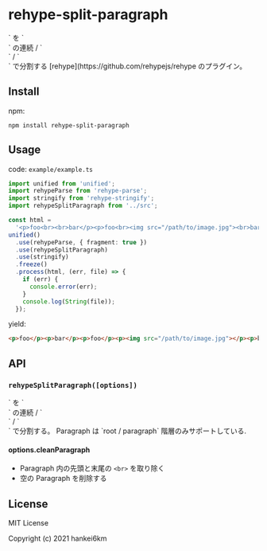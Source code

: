 # rehype-split-paragraph

<p>` を `<br>` の連続 / `<img><br>` / `<br><img>` で分割する [rehype](https://github.com/rehypejs/rehype のプラグイン。

## Install

npm:

```
npm install rehype-split-paragraph
```

## Usage

code: `example/example.ts`

```typescript
import unified from 'unified';
import rehypeParse from 'rehype-parse';
import stringify from 'rehype-stringify';
import rehypeSplitParagraph from '../src';

const html =
  '<p>foo<br><br>bar</p><p>foo<br><img src="/path/to/image.jpg"><br>bar</p>';
unified()
  .use(rehypeParse, { fragment: true })
  .use(rehypeSplitParagraph)
  .use(stringify)
  .freeze()
  .process(html, (err, file) => {
    if (err) {
      console.error(err);
    }
    console.log(String(file));
  });
```

yield:

```html
<p>foo</p><p>bar</p><p>foo</p><p><img src="/path/to/image.jpg"></p><p>bar</p>
```

## API

### `rehypeSplitParagraph([options])`

<p>` を `<br>` の連続 / `<img><br>` / `<br><img>` で分割する。
Paragraph は `root / paragraph` 階層のみサポートしている.

#### options.cleanParagraph

- Paragraph 内の先頭と末尾の `<br>` を取り除く
- 空の Paragraph を削除する

## License

MIT License

Copyright (c) 2021 hankei6km

